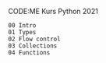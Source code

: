 CODE:ME Kurs Python 2021

    00 Intro
    01 Types
    02 Flow control
    03 Collections
    04 Functions

